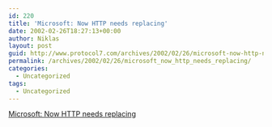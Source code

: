 ```yaml
---
id: 220
title: 'Microsoft: Now HTTP needs replacing'
date: 2002-02-26T18:27:13+00:00
author: Niklas
layout: post
guid: http://www.protocol7.com/archives/2002/02/26/microsoft-now-http-needs-replacing/
permalink: /archives/2002/02/26/microsoft_now_http_needs_replacing/
categories:
  - Uncategorized
tags:
  - Uncategorized
---
```

<div class='microid-46c01ac57f1fe05f0080162e007b4a880f5c77d7'>
  <p>
    <a href="http://news.zdnet.co.uk/story/0,,t269-s2105076,00.html">Microsoft: Now HTTP needs replacing</a>
  </p>
</div>